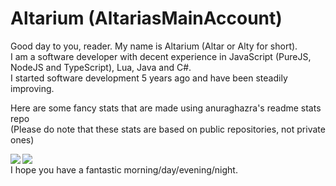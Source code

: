 # Altarium (AltariasMainAccount)

Good day to you, reader. My name is Altarium (Altar or Alty for short). 
<br>I am a software developer with decent experience in JavaScript (PureJS, NodeJS and TypeScript), Lua, Java and C#.
<br>I started software development 5 years ago and have been steadily improving.

Here are some fancy stats that are made using anuraghazra's readme stats repo 
<br>(Please do note that these stats are based on public repositories, not private ones)

<a href="https://github.com/anuraghazra/github-readme-stats">
  <img align="left" src="https://github-readme-stats.vercel.app/api?username=AltariasMainAccount&hide=stars&count_private=false&show_icons=true&theme=dark&include_all_commits=true&hide_border=true" />
</a>
<a href="https://github.com/anuraghazra/github-readme-stats">
  <img align="left" src="https://github-readme-stats.vercel.app/api/top-langs/?username=AltariasMainAccount&langs_count=6&theme=dark&hide_border=true&card_width=500" />
</a>  


<br>I hope you have a fantastic morning/day/evening/night.
